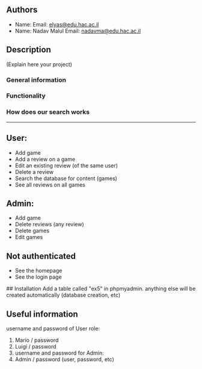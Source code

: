## Authors
* Name:  Email:  elyas@edu.hac.ac.il
* Name: Nadav Malul Email: nadavma@edu.hac.ac.il

## Description

(Explain here your project)

### General information

### Functionality
<h3>How does our search works</h3>
<hr/>
<h2>User:</h2>
<ul>
  <li>Add game</li>
  <li>Add a review on a game</li>
  <li>Edit an existing review (of the same user)</li>
  <li>Delete a review</li>
  <li>Search the database for content (games)</li>
  <li>See all reviews on all games</li>
</ul>

<h2>Admin:</h2>
<ul>
  <li>Add game</li>
  <li>Delete reviews (any review)</li>
  <li>Delete games</li>
  <li>Edit games</li>
</ul>
<h2>Not authenticated</h2>
<ul>
  <li>See the homepage</li>
  <li>See the login page</li>
</ul>
## Installation
Add a table called "ex5" in phpmyadmin. anything else will be created automatically 
(database creation, etc)

## Useful information

username and password of User role:
1. Mario / password
2. Luigi / password
3. username and password for Admin:
4. Admin / password
(user, password, etc)
